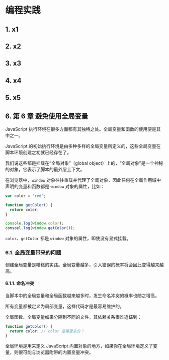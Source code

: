 # 编程实践

## 1. x1

## 2. x2

## 3. x3

## 4. x4

## 5. x5

## 6. 第 6 章 避免使用全局变量

JavaScript 执行环境在很多方面都有其独特之处。全局变量和函数的使用便是其中之一。

JavaScript 的初始执行环境是由多种多样的全局变量所定义的，这些全局变量在脚本环境创建之初就已经存在了。

我们说这些都是挂载在“全局对象”（global object）上的，“全局对象”是一个神秘的对象，它表示了脚本的最外层上下文。

在浏览器中，`window` 对象往往重载并代理了全局对象，因此任何在全局作用域中声明的变量和函数都是 `window` 对象的属性，比如：

```javascript
var color = 'red';

function getColor() {
  return color;
}

console.log(window.color);
consoel.log(window.getColor());
```

`color`、`getColor` 都是 `window` 对象的属性，即使没有显式挂载。

### 6.1. 全局变量带来的问题

创建全局变量是糟糕的实践。全局变量越多，引入错误的概率将会因此变得越来越高。

#### 6.1.1. 命名冲突

当脚本中的全局变量和全局函数越来越多时，发生命名冲突的概率也随之增高。

所有变量都被定义为局部变量，这样代码才是最容易维护的。

全局函数、全局变量如果分隔到不同的文件，其依赖关系很难追踪到：

```javascript
function getColor() {
  return color; // color 是哪里来的？
}
```

全局环境是用来定义 JavaScript 内置对象的地方，如果你在全局环境定义了变量，则很可能与浏览器附带的内置变量冲突。